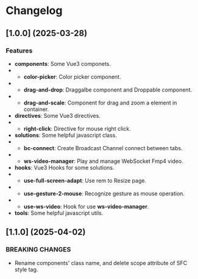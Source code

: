 # Changelog

## [1.0.0] (2025-03-28)

### Features

* **components**: Some Vue3 componets.
* * **color-picker**: Color picker component.
* * **drag-and-drop**: Draggalbe component and Droppable component.
* * **drag-and-scale**: Component for drag and zoom a element in container.
* **directives**: Some Vue3 directives.
* * **right-click**: Directive for mouse right click.
* **solutions**: Some helpful javascript class.
* * **bc-connect**: Create Broadcast Channel connect between tabs.
* * **ws-video-manager**: Play and manage WebSocket Fmp4 video.
* **hooks**: Vue3 Hooks for some solutions.
* * **use-full-screen-adapt**: Use rem to Resize page.
* * **use-gesture-2-mouse**: Recognize gesture as mouse operation.
* * **use-ws-video**: Hook for use **ws-video-manager**.
* **tools**: Some helpful javascript utils.

## [1.1.0] (2025-04-02)

### BREAKING CHANGES

* Rename components' class name, and delete scope attribute of SFC style tag.
